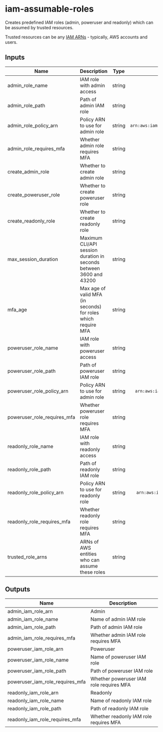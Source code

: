 # iam-assumable-roles

Creates predefined IAM roles (admin, poweruser and readonly) which can be assumed by trusted resources.

Trusted resources can be any [IAM ARNs](https://docs.aws.amazon.com/IAM/latest/UserGuide/reference_identifiers.html#identifiers-arns) - typically, AWS accounts and users.

<!-- BEGINNING OF PRE-COMMIT-TERRAFORM DOCS HOOK -->

## Inputs

| Name | Description | Type | Default | Required |
|------|-------------|:----:|:-----:|:-----:|
| admin_role_name | IAM role with admin access | string | `admin` | no |
| admin_role_path | Path of admin IAM role | string | `/` | no |
| admin_role_policy_arn | Policy ARN to use for admin role | string | `arn:aws:iam::aws:policy/AdministratorAccess` | no |
| admin_role_requires_mfa | Whether admin role requires MFA | string | `true` | no |
| create_admin_role | Whether to create admin role | string | `false` | no |
| create_poweruser_role | Whether to create poweruser role | string | `false` | no |
| create_readonly_role | Whether to create readonly role | string | `false` | no |
| max_session_duration | Maximum CLI/API session duration in seconds between 3600 and 43200 | string | `3600` | no |
| mfa_age | Max age of valid MFA (in seconds) for roles which require MFA | string | `86400` | no |
| poweruser_role_name | IAM role with poweruser access | string | `poweruser` | no |
| poweruser_role_path | Path of poweruser IAM role | string | `/` | no |
| poweruser_role_policy_arn | Policy ARN to use for admin role | string | `arn:aws:iam::aws:policy/PowerUserAccess` | no |
| poweruser_role_requires_mfa | Whether poweruser role requires MFA | string | `true` | no |
| readonly_role_name | IAM role with readonly access | string | `readonly` | no |
| readonly_role_path | Path of readonly IAM role | string | `/` | no |
| readonly_role_policy_arn | Policy ARN to use for readonly role | string | `arn:aws:iam::aws:policy/ReadOnlyAccess` | no |
| readonly_role_requires_mfa | Whether readonly role requires MFA | string | `true` | no |
| trusted_role_arns | ARNs of AWS entities who can assume these roles | string | `<list>` | no |

## Outputs

| Name | Description |
|------|-------------|
| admin_iam_role_arn | Admin |
| admin_iam_role_name | Name of admin IAM role |
| admin_iam_role_path | Path of admin IAM role |
| admin_iam_role_requires_mfa | Whether admin IAM role requires MFA |
| poweruser_iam_role_arn | Poweruser |
| poweruser_iam_role_name | Name of poweruser IAM role |
| poweruser_iam_role_path | Path of poweruser IAM role |
| poweruser_iam_role_requires_mfa | Whether poweruser IAM role requires MFA |
| readonly_iam_role_arn | Readonly |
| readonly_iam_role_name | Name of readonly IAM role |
| readonly_iam_role_path | Path of readonly IAM role |
| readonly_iam_role_requires_mfa | Whether readonly IAM role requires MFA |

<!-- END OF PRE-COMMIT-TERRAFORM DOCS HOOK -->
